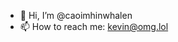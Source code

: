 - 👋 Hi, I’m @caoimhinwhalen
- 📫 How to reach me: kevin@omg.lol

<!---
caoimhinwhalen/caoimhinwhalen is a ✨ special ✨ repository because its `README.md` (this file) appears on your GitHub profile.
You can click the Preview link to take a look at your changes.
--->
